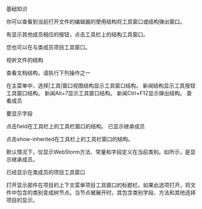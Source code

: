 基础知识

你可以查看到当前打开文件的编辑器的使用结构将工具窗口或结构弹出窗口。

有显示其他成员相应的按钮，点击工具栏上的结构工具窗口。

您也可以在与类成员项目工具窗口。

视听文件的结构

查看文档结构，请执行下列操作之一

在主菜单中，选择|工具|窗口视图结构显示工具窗口结构。
新闻结构显示工具按钮工具窗口结构。
新闻Alt+7显示工具窗口结构。
新闻Ctrl+F12显示弹出结构。
查看成员

要显示字段

点击field在工具栏上的工具栏窗口的结构。
已显示继承成员

点击show-inherited在工具栏上的工具栏窗口的结构。

默认情况下，仅显示WebStorm方法、常量和字段定义在当前类别。如所示，是显示继承成员。

已经显示在类成员的项目工具窗口

打开显示部件在项目的上下文菜单项目工具窗口的标题栏。如果此选项打开，将文件中包含的类别变成树节点。当节点被展开时，其包含类别字段、方法和其他选择项目的显示。
